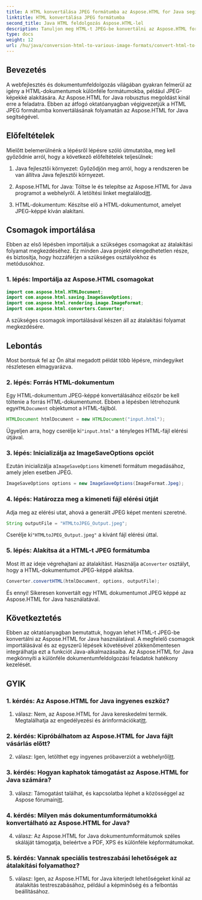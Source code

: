 ```yaml
---
title: A HTML konvertálása JPEG formátumba az Aspose.HTML for Java segítségével
linktitle: HTML konvertálása JPEG formátumba
second_title: Java HTML feldolgozás Aspose.HTML-lel
description: Tanuljon meg HTML-t JPEG-be konvertálni az Aspose.HTML for Java segítségével. Lépésről lépésre útmutató a zökkenőmentes dokumentumfeldolgozáshoz.
type: docs
weight: 12
url: /hu/java/conversion-html-to-various-image-formats/convert-html-to-jpeg/
---
```

## Bevezetés

A webfejlesztés és dokumentumfeldolgozás világában gyakran felmerül az igény a HTML-dokumentumok különféle formátumokba, például JPEG-képekké alakítására. Az Aspose.HTML for Java robusztus megoldást kínál erre a feladatra. Ebben az átfogó oktatóanyagban végigvezetjük a HTML JPEG formátumba konvertálásának folyamatán az Aspose.HTML for Java segítségével. 

## Előfeltételek

Mielőtt belemerülnénk a lépésről lépésre szóló útmutatóba, meg kell győződnie arról, hogy a következő előfeltételek teljesülnek:

1. Java fejlesztői környezet: Győződjön meg arról, hogy a rendszeren be van állítva Java fejlesztői környezet.

2.  Aspose.HTML for Java: Töltse le és telepítse az Aspose.HTML for Java programot a webhelyről. A letöltési linket megtalálod[itt](https://releases.aspose.com/html/java/).

3. HTML-dokumentum: Készítse elő a HTML-dokumentumot, amelyet JPEG-képpé kíván alakítani.

## Csomagok importálása

Ebben az első lépésben importáljuk a szükséges csomagokat az átalakítási folyamat megkezdéséhez. Ez minden Java projekt elengedhetetlen része, és biztosítja, hogy hozzáférjen a szükséges osztályokhoz és metódusokhoz.

### 1. lépés: Importálja az Aspose.HTML csomagokat

```java
import com.aspose.html.HTMLDocument;
import com.aspose.html.saving.ImageSaveOptions;
import com.aspose.html.rendering.image.ImageFormat;
import com.aspose.html.converters.Converter;
```

A szükséges csomagok importálásával készen áll az átalakítási folyamat megkezdésére.

## Lebontás

Most bontsuk fel az Ön által megadott példát több lépésre, mindegyiket részletesen elmagyarázva.

### 2. lépés: Forrás HTML-dokumentum

 Egy HTML-dokumentum JPEG-képpé konvertálásához először be kell töltenie a forrás HTML-dokumentumot. Ebben a lépésben létrehozunk egy`HTMLDocument` objektumot a HTML-fájlból.

```java
HTMLDocument htmlDocument = new HTMLDocument("input.html");
```

 Ügyeljen arra, hogy cserélje ki`"input.html"` a tényleges HTML-fájl elérési útjával.

### 3. lépés: Inicializálja az ImageSaveOptions opciót

 Ezután inicializálja a`ImageSaveOptions` kimeneti formátum megadásához, amely jelen esetben JPEG.

```java
ImageSaveOptions options = new ImageSaveOptions(ImageFormat.Jpeg);
```

### 4. lépés: Határozza meg a kimeneti fájl elérési útját

Adja meg az elérési utat, ahová a generált JPEG képet menteni szeretné.

```java
String outputFile = "HTMLtoJPEG_Output.jpeg";
```

 Cserélje ki`"HTMLtoJPEG_Output.jpeg"` a kívánt fájl elérési úttal.

### 5. lépés: Alakítsa át a HTML-t JPEG formátumba

 Most itt az ideje végrehajtani az átalakítást. Használja a`Converter` osztályt, hogy a HTML-dokumentumot JPEG-képpé alakítsa.

```java
Converter.convertHTML(htmlDocument, options, outputFile);
```

És ennyi! Sikeresen konvertált egy HTML dokumentumot JPEG képpé az Aspose.HTML for Java használatával.

## Következtetés

Ebben az oktatóanyagban bemutattuk, hogyan lehet HTML-t JPEG-be konvertálni az Aspose.HTML for Java használatával. A megfelelő csomagok importálásával és az egyszerű lépések követésével zökkenőmentesen integrálhatja ezt a funkciót Java-alkalmazásaiba. Az Aspose.HTML for Java megkönnyíti a különféle dokumentumfeldolgozási feladatok hatékony kezelését.

## GYIK

### 1. kérdés: Az Aspose.HTML for Java ingyenes eszköz?

 1. válasz: Nem, az Aspose.HTML for Java kereskedelmi termék. Megtalálhatja az engedélyezési és árinformációkat[itt](https://purchase.aspose.com/buy).

### 2. kérdés: Kipróbálhatom az Aspose.HTML for Java fájlt vásárlás előtt?

 2. válasz: Igen, letölthet egy ingyenes próbaverziót a webhelyről[itt](https://releases.aspose.com/html/java).

### 3. kérdés: Hogyan kaphatok támogatást az Aspose.HTML for Java számára?

3. válasz: Támogatást találhat, és kapcsolatba léphet a közösséggel az Aspose fórumain[itt](https://forum.aspose.com/).

### 4. kérdés: Milyen más dokumentumformátumokká konvertálható az Aspose.HTML for Java?

4. válasz: Az Aspose.HTML for Java dokumentumformátumok széles skáláját támogatja, beleértve a PDF, XPS és különféle képformátumokat.

### 5. kérdés: Vannak speciális testreszabási lehetőségek az átalakítási folyamathoz?

5. válasz: Igen, az Aspose.HTML for Java kiterjedt lehetőségeket kínál az átalakítás testreszabásához, például a képminőség és a felbontás beállításához.